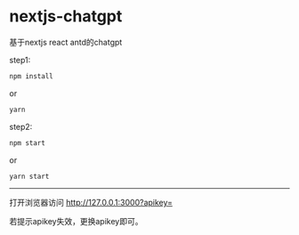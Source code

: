 # nextjs-chatgpt

基于nextjs react antd的chatgpt

step1:
```js
npm install 
```
or
```js
yarn
```

step2:

```js
npm start
```
or
```js
yarn start
```
---

打开浏览器访问 http://127.0.0.1:3000?apikey=

若提示apikey失效，更换apikey即可。
